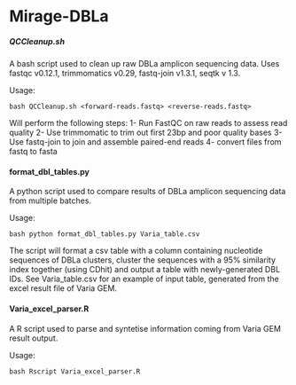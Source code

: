 # Mirage-DBLa

##### QCCleanup.sh #####

A bash script used to clean up raw DBLa amplicon sequencing data. Uses fastqc v0.12.1, trimmomatics v0.29, fastq-join v1.3.1, seqtk v 1.3.

Usage: 

```bash QCCleanup.sh <forward-reads.fastq> <reverse-reads.fastq>```

Will perform the following steps:
1- Run FastQC on raw reads to assess read quality
2- Use trimmomatic to trim out first 23bp and poor quality bases
3- Use fastq-join to join and assemble paired-end reads
4- convert files from fastq to fasta

#### format_dbl_tables.py ####

A python script used to compare results of DBLa amplicon sequencing data from multiple batches.

Usage: 

```bash python format_dbl_tables.py Varia_table.csv```

The script will format a csv table with a column containing nucleotide sequences of DBLa clusters, cluster the sequences with a 95% similarity index together (using CDhit) and output a table with newly-generated DBL IDs. See Varia_table.csv for an example of input table, generated from the excel result file of Varia GEM.

#### Varia_excel_parser.R ####

A R script used to parse and syntetise information coming from Varia GEM result output.

Usage: 

```bash Rscript Varia_excel_parser.R```
